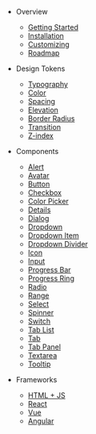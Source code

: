 - Overview
  - [Getting Started](/overview/getting-started.md)
  - [Installation](/overview/installation.md)
  - [Customizing](/overview/customizing.md)
  - [Roadmap](/overview/roadmap.md)

- Design Tokens
  - [Typography](/tokens/typography.md)
  - [Color](/tokens/color.md)
  - [Spacing](/tokens/spacing.md)
  - [Elevation](/tokens/elevation.md)
  - [Border Radius](/tokens/border-radius.md)
  - [Transition](/tokens/transition.md)
  - [Z-index](/tokens/z-index.md)

- Components
  - [Alert](/components/alert.md)
  - [Avatar](/components/avatar.md)
  - [Button](/components/button.md)
  - [Checkbox](/components/checkbox.md)
  - [Color Picker](/components/color-picker.md)
  - [Details](/components/details.md)
  - [Dialog](/components/dialog.md)
  - [Dropdown](/components/dropdown.md)
  - [Dropdown Item](/components/dropdown-item.md)
  - [Dropdown Divider](/components/dropdown-divider.md)
  - [Icon](/components/icon.md)
  - [Input](/components/input.md)
  - [Progress Bar](/components/progress-bar.md)
  - [Progress Ring](/components/progress-ring.md)
  - [Radio](/components/radio.md)
  - [Range](/components/range.md)
  - [Select](/components/select.md)
  - [Spinner](/components/spinner.md)
  - [Switch](/components/switch.md)
  - [Tab List](/components/tab-list.md)
  - [Tab](/components/tab.md)
  - [Tab Panel](/components/tab-panel.md)
  - [Textarea](/components/textarea.md)
  - [Tooltip](/components/tooltip.md)

- Frameworks
  - [HTML + JS](/frameworks/html-js.md)
  - [React](/frameworks/react.md)
  - [Vue](/frameworks/vue.md)
  - [Angular](/frameworks/angular.md)